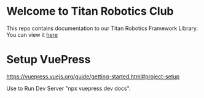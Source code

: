 # Welcome to Titan Robotics Club
This repo contains documentation to our Titan Robotics Framework Library. You can view it [here](https://trc492.github.io/index.html)

# Setup VuePress

https://vuepress.vuejs.org/guide/getting-started.html#project-setup

Use to Run Dev Server "npx vuepress dev docs".
